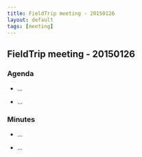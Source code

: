 ```yaml
---
title: FieldTrip meeting - 20150126
layout: default
tags: [meeting]
---
```


## FieldTrip meeting - 20150126 

### Agenda

*  ...

*  ...

### Minutes

*  ...

*  ...

